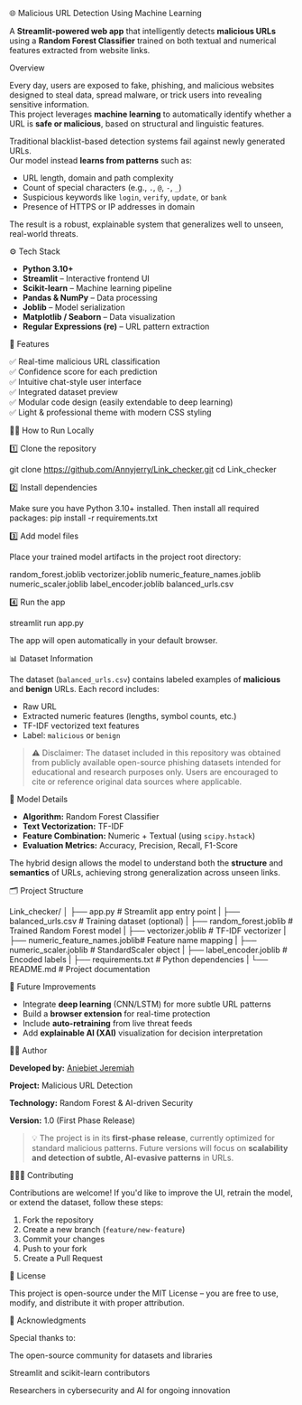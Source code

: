 🌐 Malicious URL Detection Using Machine Learning

A **Streamlit-powered web app** that intelligently detects **malicious URLs** using a **Random Forest Classifier** trained on both textual and numerical features extracted from website links.


Overview

Every day, users are exposed to fake, phishing, and malicious websites designed to steal data, spread malware, or trick users into revealing sensitive information.  
This project leverages **machine learning** to automatically identify whether a URL is **safe or malicious**, based on structural and linguistic features.

Traditional blacklist-based detection systems fail against newly generated URLs.  
Our model instead **learns from patterns** such as:

- URL length, domain and path complexity  
- Count of special characters (e.g., `.`, `@`, `-`, `_`)  
- Suspicious keywords like `login`, `verify`, `update`, or `bank`  
- Presence of HTTPS or IP addresses in domain  

The result is a robust, explainable system that generalizes well to unseen, real-world threats.


⚙️ Tech Stack

- **Python 3.10+**
- **Streamlit** – Interactive frontend UI
- **Scikit-learn** – Machine learning pipeline
- **Pandas & NumPy** – Data processing
- **Joblib** – Model serialization
- **Matplotlib / Seaborn** – Data visualization
- **Regular Expressions (re)** – URL pattern extraction



🧩 Features

✅ Real-time malicious URL classification  
✅ Confidence score for each prediction  
✅ Intuitive chat-style user interface  
✅ Integrated dataset preview  
✅ Modular code design (easily extendable to deep learning)  
✅ Light & professional theme with modern CSS styling  



🧑‍💻 How to Run Locally

1️⃣ Clone the repository

git clone https://github.com/Annyjerry/Link_checker.git
cd Link_checker


2️⃣ Install dependencies

Make sure you have Python 3.10+ installed.
Then install all required packages:
pip install -r requirements.txt


3️⃣ Add model files

Place your trained model artifacts in the project root directory:

random_forest.joblib
vectorizer.joblib
numeric_feature_names.joblib
numeric_scaler.joblib
label_encoder.joblib
balanced_urls.csv


4️⃣ Run the app

streamlit run app.py

The app will open automatically in your default browser.


📊 Dataset Information

The dataset (`balanced_urls.csv`) contains labeled examples of **malicious** and **benign** URLs.
Each record includes:

* Raw URL
* Extracted numeric features (lengths, symbol counts, etc.)
* TF-IDF vectorized text features
* Label: `malicious` or `benign`

> ⚠️ Disclaimer: The dataset included in this repository was obtained from publicly available open-source phishing datasets intended for educational and research purposes only.
Users are encouraged to cite or reference original data sources where applicable.



🤖 Model Details

* **Algorithm:** Random Forest Classifier
* **Text Vectorization:** TF-IDF
* **Feature Combination:** Numeric + Textual (using `scipy.hstack`)
* **Evaluation Metrics:** Accuracy, Precision, Recall, F1-Score

The hybrid design allows the model to understand both the **structure** and **semantics** of URLs, achieving strong generalization across unseen links.


🗂️ Project Structure

Link_checker/
│
├── app.py                      # Streamlit app entry point
|
├── balanced_urls.csv           # Training dataset (optional)
|
├── random_forest.joblib        # Trained Random Forest model
|
├── vectorizer.joblib           # TF-IDF vectorizer
|
├── numeric_feature_names.joblib# Feature name mapping
|
├── numeric_scaler.joblib       # StandardScaler object
|
├── label_encoder.joblib        # Encoded labels
|
├── requirements.txt            # Python dependencies
|
└── README.md                   # Project documentation


🧭 Future Improvements

* Integrate **deep learning** (CNN/LSTM) for more subtle URL patterns
* Build a **browser extension** for real-time protection
* Include **auto-retraining** from live threat feeds
* Add **explainable AI (XAI)** visualization for decision interpretation


👨‍💻 Author

**Developed by:** [Aniebiet Jeremiah](https://github.com/Annyjerry)

**Project:** Malicious URL Detection

**Technology:** Random Forest & AI-driven Security

**Version:** 1.0 (First Phase Release)

> 💡 The project is in its **first-phase release**, currently optimized for standard malicious patterns.
> Future versions will focus on **scalability and detection of subtle, AI-evasive patterns** in URLs.



🧑‍🤝‍🧑 Contributing

Contributions are welcome!
If you'd like to improve the UI, retrain the model, or extend the dataset, follow these steps:

1. Fork the repository
2. Create a new branch (`feature/new-feature`)
3. Commit your changes
4. Push to your fork
5. Create a Pull Request


📜 License

This project is open-source under the MIT License – you are free to use, modify, and distribute it with proper attribution.


🌟 Acknowledgments

Special thanks to:

The open-source community for datasets and libraries

Streamlit and scikit-learn contributors

Researchers in cybersecurity and AI for ongoing innovation